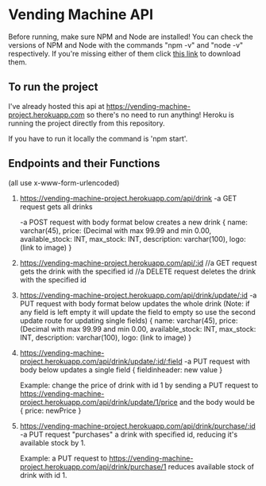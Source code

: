 # Vending Machine API 

Before running, make sure NPM and Node are installed! You can check the versions of NPM and Node with the commands "npm -v" and "node -v" respectively. If you're missing either of them click [this link](https://www.npmjs.com/get-npm) to download them.

## To run the project

I've already hosted this api at https://vending-machine-project.herokuapp.com so there's no need to run anything! Heroku is running the project directly from this repository. 

If you have to run it locally the command is 'npm start'.

## Endpoints and their Functions

(all use x-www-form-urlencoded)

1. https://vending-machine-project.herokuapp.com/api/drink
    -a GET request gets all drinks

    -a POST request with body format below creates a new drink 
      {
        name: varchar(45),
        price: (Decimal with max 99.99 and min 0.00,
        available_stock: INT,
        max_stock: INT,
        description: varchar(100),
        logo: (link to image)
      }

2. https://vending-machine-project.herokuapp.com/api/:id
    //a GET request gets the drink with the specified id
    //a DELETE request deletes the drink with the specified id

3. https://vending-machine-project.herokuapp.com/api/drink/update/:id
    -a PUT request with body format below updates the whole drink (Note: if any field is left empty it will update the field to empty so use the second update route for updating single fields)
      {
        name: varchar(45),
        price: (Decimal with max 99.99 and min 0.00,
        available_stock: INT,
        max_stock: INT,
        description: varchar(100),
        logo: (link to image)
      }
    
4. https://vending-machine-project.herokuapp.com/api/drink/update/:id/:field
    -a PUT request with body below updates a single field
      {
        fieldinheader: new value 
      }
      
     Example: change the price of drink with id 1 by sending a PUT request to https://vending-machine-project.herokuapp.com/api/drink/update/1/price and the body would be 
      {
        price: newPrice
      }
    
5. https://vending-machine-project.herokuapp.com/api/drink/purchase/:id
    -a PUT request "purchases" a drink with specified id, reducing it's available stock by 1. 
    
     Example: a PUT request to https://vending-machine-project.herokuapp.com/api/drink/purchase/1 reduces available stock of drink with id 1.

